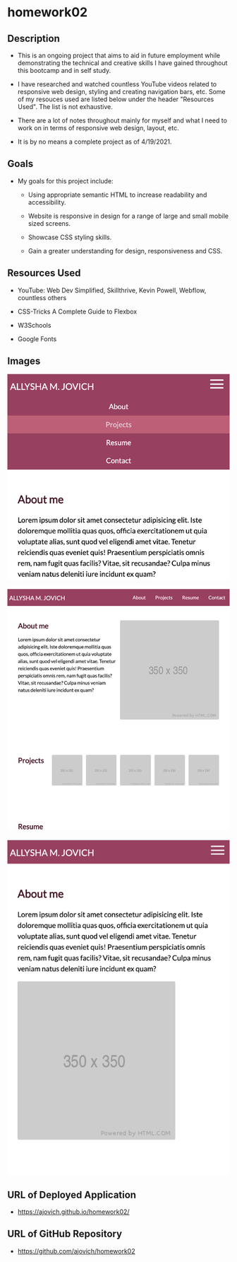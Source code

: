 # homework02

## Description

* This is an ongoing project that aims to aid in future employment while demonstrating the technical and creative skills I have gained throughout this bootcamp and in self study. 
 
* I have researched and watched countless YouTube videos related to responsive web design, styling and creating navigation bars, etc. Some of my resouces used are listed below under the header "Resources Used". The list is not exhaustive. 

* There are a lot of notes throughout mainly for myself and what I need to work on in terms of responsive web design, layout, etc. 

* It is by no means a complete project as of 4/19/2021. 

## Goals

* My goals for this project include: 

    * Using appropriate semantic HTML to increase readability and accessibility. 

    * Website is responsive in design for a range of large and small mobile sized screens. 
    
    * Showcase CSS styling skills. 

    * Gain a greater understanding for design, responsiveness and CSS. 

## Resources Used

* YouTube: Web Dev Simplified, Skillthrive, Kevin Powell,     Webflow, countless others

* CSS-Tricks A Complete Guide to Flexbox

* W3Schools

* Google Fonts

## Images

![Hamburger Menu Toggle Active](images/HamburgerMenuToggle.png)

![Responsive Design Medium Sized Screen](images/MediumSized.png)

![Responsive Design Mobile](images/MobileSized600px.png)

## URL of Deployed Application

* https://ajovich.github.io/homework02/

## URL of GitHub Repository 

* https://github.com/ajovich/homework02
